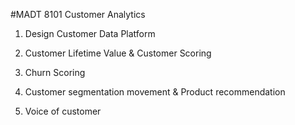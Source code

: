 #MADT 8101 Customer Analytics

1. Design Customer Data Platform
  
2. Customer Lifetime Value & Customer Scoring
   
3. Churn Scoring
  
4. Customer segmentation movement & Product recommendation
   
5. Voice of customer 



